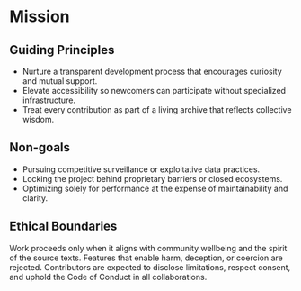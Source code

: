 # Mission

## Guiding Principles

- Nurture a transparent development process that encourages curiosity and
  mutual support.
- Elevate accessibility so newcomers can participate without specialized
  infrastructure.
- Treat every contribution as part of a living archive that reflects
  collective wisdom.

## Non-goals

- Pursuing competitive surveillance or exploitative data practices.
- Locking the project behind proprietary barriers or closed ecosystems.
- Optimizing solely for performance at the expense of maintainability and
  clarity.

## Ethical Boundaries

Work proceeds only when it aligns with community wellbeing and the spirit of
the source texts. Features that enable harm, deception, or coercion are
rejected. Contributors are expected to disclose limitations, respect consent,
and uphold the Code of Conduct in all collaborations.
